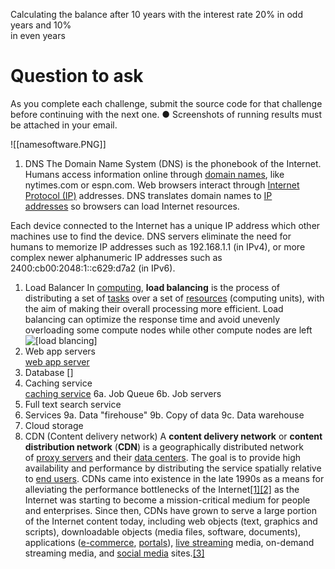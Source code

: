 


Calculating the balance after 10 years with the interest rate 20% in odd years and 10%  
in even years 





# Question to ask 

As you complete each challenge, submit the source code for that challenge
before continuing with the next one.
● Screenshots of running results must be attached in your email.

![[namesoftware.PNG]]
1. DNS 
The Domain Name System (DNS) is the phonebook of the Internet. Humans access information online through [domain names](https://www.cloudflare.com/learning/dns/glossary/what-is-a-domain-name/), like nytimes.com or espn.com. Web browsers interact through [Internet Protocol (IP)](https://www.cloudflare.com/learning/network-layer/internet-protocol/) addresses. DNS translates domain names to [IP addresses](https://www.cloudflare.com/learning/dns/glossary/what-is-my-ip-address/) so browsers can load Internet resources.

Each device connected to the Internet has a unique IP address which other machines use to find the device. DNS servers eliminate the need for humans to memorize IP addresses such as 192.168.1.1 (in IPv4), or more complex newer alphanumeric IP addresses such as 2400:cb00:2048:1::c629:d7a2 (in IPv6).
1. Load Balancer 
In [computing](https://en.wikipedia.org/wiki/Computing "Computing"), **load balancing** is the process of distributing a set of [tasks](https://en.wikipedia.org/wiki/Task_(computing) "Task (computing)") over a set of [resources](https://en.wikipedia.org/wiki/System_resource "System resource") (computing units), with the aim of making their overall processing more efficient. Load balancing can optimize the response time and avoid unevenly overloading some compute nodes while other compute nodes are left 
![[load blancing]](https://www.linkedin.com/pulse/load-balancing-cdn-2023-blazingcdn/)
3. Web app servers  
[web app server](https://www.techtarget.com/whatis/definition/Web-server)
1. Database 
[]
3. Caching service  
[caching service](https://aws.amazon.com/caching/)
6a. Job Queue 
6b. Job servers 
7. Full text search service 
8. Services 
9a. Data "firehouse" 
9b. Copy of data 
9c. Data warehouse 
10. Cloud storage 
11. CDN  (Content delivery network)
A **content delivery network** or **content distribution network** (**CDN**) is a geographically distributed network of [proxy servers](https://en.wikipedia.org/wiki/Proxy_server "Proxy server") and their [data centers](https://en.wikipedia.org/wiki/Data_center "Data center"). The goal is to provide high availability and performance by distributing the service spatially relative to [end users](https://en.wikipedia.org/wiki/End_user "End user"). CDNs came into existence in the late 1990s as a means for alleviating the performance bottlenecks of the Internet[[1]](https://en.wikipedia.org/wiki/Content_delivery_network#cite_note-:0-1)[[2]](https://en.wikipedia.org/wiki/Content_delivery_network#cite_note-2) as the Internet was starting to become a mission-critical medium for people and enterprises. Since then, CDNs have grown to serve a large portion of the Internet content today, including web objects (text, graphics and scripts), downloadable objects (media files, software, documents), applications ([e-commerce](https://en.wikipedia.org/wiki/E-commerce "E-commerce"), [portals](https://en.wikipedia.org/wiki/Web_portal "Web portal")), [live streaming](https://en.wikipedia.org/wiki/Live_streaming "Live streaming") media, on-demand streaming media, and [social media](https://en.wikipedia.org/wiki/Social_media "Social media") sites.[[3]](https://en.wikipedia.org/wiki/Content_delivery_network#cite_note-3)